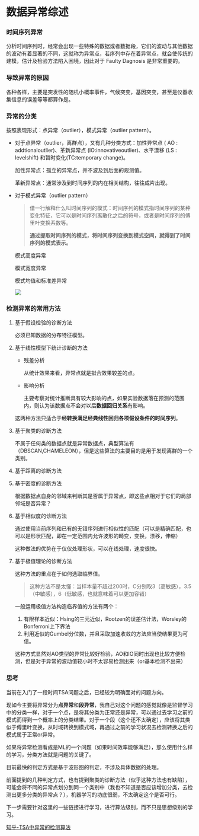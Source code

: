 # 数据异常综述

### 时间序列异常

分析时间序列时，经常会出现一些特殊的数据或者数据段，它们的波动与其他数据的波动有着显著的不同，这就称为异常点，若序列中存在着异常点，就会使传统的建模，估计及检验方法陷入困境，因此对于 Faulty Dagnosis 是非常重要的。

### 导致异常的原因

各种各样，主要是突发性的随机小概率事件，气候突变，基因突变，甚至是仪器收集信息的误差等等都算作是。

### 异常的分类

按照表现形式：点异常（outlier），模式异常（outlier pattern）。

- 对于点异常（outlier，离群点），又有几种分类方式：加性异常点 ( AO : addtionaloutlier)、革新异常点 (IO:innovativeoutlier)、水平漂移 (LS : levelshift) 和暂时变化(TC:temporary change)。

  加性异常点：孤立的异常点，并不波及到后面的观测值。

  革新异常点：通常涉及到时间序列的内在相关结构，往往成片出现。

- 对于模式异常（outlier pattern）

  > 借一行解释什么叫时间序列的模式：时间序列的模式指时间序列的某种变化特征，它可以是时间序列离散化之后的符号，或者是时间序列的傅里叶变换系数等。
  >
  > **通过提取时间序列的模式，将时间序列变换到模式空间，就得到了时间序列的模式表示。**

  模式高度异常

  模式宽度异常

  模式均值和标准差异常

  ![](http://opmza2br0.bkt.clouddn.com/17-7-30/19747890.jpg)

### 检测异常的常用方法

1. 基于假设检验的诊断方法

   必须已知数据的分布特征模型。

2. 基于线性模型下统计诊断的方法

   - 残差分析

     从统计效果来看，异常点就是拟合效果较差的点。

   - 影响分析

     主要考察对统计推断具有较大影响的点，如果实验数据落在预测的范围内，则认为该数据点不会对以后**数据回归关系**有影响。

   这两种方法只适合于**经转换满足经典线性回归各项假设条件的时间序列**。

3. 基于聚类的诊断方法

   不属于任何类的数据点就是异常数据点，典型算法有（DBSCAN,CHAMELEON），但是这些算法的主要目的是用于发现离群的一个类别。

4. 基于距离的诊断方法

5. 基于密度的诊断方法

   根据数据点自身的邻域来判断其是否属于异常点，即这些点相对于它们的局部邻域是否异常？

6. 基于相似度的诊断方法

   通过使用当前序列和已有的无错序列进行相似性的匹配（可以是精确匹配，也可以是形状匹配，即在一定范围内允许波形的畸变，变换，漂移，伸缩）

   这种做法的优势在于仅仅处理形状，可以在线处理，速度很快。

7. 基于极值理论的诊断方法

   这种方法的重点在于如何选取临界值。

   > 这种方法不是太懂：当样本量不超过200时，C分别取3（高敏感），3.5（中敏感），6（低敏感，也就意味着可以更加容错）

   一般运用极值方法构造临界值的方法有两个：

   1. 有限样本近似：Hsing的三元近似，Rootzen的误差估计法，Worsley的Bonferroni上下界法
   2. 利用近似的Gumbel分位数，并且采取加速收敛的方法应当使结果更为可信。

   这种方式显然对AO类型的异常比较好检验，AO和IO同时出现也比较方便检测，但是对于异常的波动值较小时不太容易检测出来（or基本检测不出来）

### 思考

当前在入门了一段时间TSA问题之后，已经较为明确面对的问题方向。

现如今主要将异常分为**点异常**和**段异常**，我自己对这个问题的感觉就像是监督学习中的分类一样，对于一个点，是将其分类为正常还是异常，可以通过去学习之前的模式而得到一个概率上的分类结果。对于一个段（这个还不太确定），应该将其类似于傅里叶变换，从时域转换到模式域，再通过之前的学习状况去检测转换之后的模式属于正常or异常。

如果将异常检测看成是ML的一个问题（如果时间效率能够满足），那么使用什么样的学习，分类方法就是问题的关键了。

目前最快的判定方式是基于波形图的判定，不涉及具体数据的处理。

前面提到的几种判定方式，也有提到聚类的诊断方法（似乎这种方法也有缺陷），可能会将不同的异常点划分到同一个类别中（我也不知道是否应该增加分类，去检测出更多分类的异常点？），机器学习的功底很弱，不太确定这个是否可行。

下一步需要针对这里的一些链接进行学习，进行算法级别，而不只是思想级别的学习。

[知乎-TSA中异常的检测算法](https://www.zhihu.com/question/47070186/answer/104216143)

 